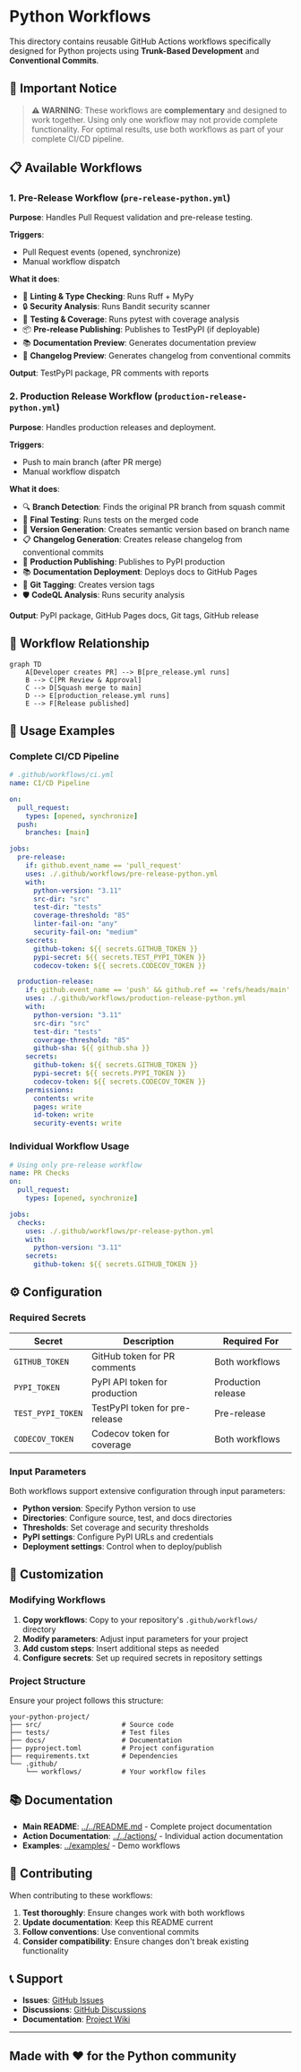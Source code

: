 # Python Workflows

This directory contains reusable GitHub Actions workflows specifically designed for Python projects using **Trunk-Based Development** and **Conventional Commits**.

## 🚨 Important Notice

> **⚠️ WARNING**: These workflows are **complementary** and designed to work together. Using only one workflow may not provide complete functionality. For optimal results, use both workflows as part of your complete CI/CD pipeline.

## 📋 Available Workflows

### 1. Pre-Release Workflow (`pre-release-python.yml`)

**Purpose**: Handles Pull Request validation and pre-release testing.

**Triggers**:

- Pull Request events (opened, synchronize)
- Manual workflow dispatch

**What it does**:

- 🧹 **Linting & Type Checking**: Runs Ruff + MyPy
- 🔒 **Security Analysis**: Runs Bandit security scanner
- 🧪 **Testing & Coverage**: Runs pytest with coverage analysis
- 📦 **Pre-release Publishing**: Publishes to TestPyPI (if deployable)
- 📚 **Documentation Preview**: Generates documentation preview
- 📝 **Changelog Preview**: Generates changelog from conventional commits

**Output**: TestPyPI package, PR comments with reports

### 2. Production Release Workflow (`production-release-python.yml`)

**Purpose**: Handles production releases and deployment.

**Triggers**:

- Push to main branch (after PR merge)
- Manual workflow dispatch

**What it does**:

- 🔍 **Branch Detection**: Finds the original PR branch from squash commit
- 🧪 **Final Testing**: Runs tests on the merged code
- 📝 **Version Generation**: Creates semantic version based on branch name
- 📋 **Changelog Generation**: Creates release changelog from conventional commits
- 🚀 **Production Publishing**: Publishes to PyPI production
- 📚 **Documentation Deployment**: Deploys docs to GitHub Pages
- 🔖 **Git Tagging**: Creates version tags
- 🛡️ **CodeQL Analysis**: Runs security analysis

**Output**: PyPI package, GitHub Pages docs, Git tags, GitHub release

## 🔄 Workflow Relationship

```mermaid
graph TD
    A[Developer creates PR] --> B[pre_release.yml runs]
    B --> C[PR Review & Approval]
    C --> D[Squash merge to main]
    D --> E[production_release.yml runs]
    E --> F[Release published]
```

## 🚀 Usage Examples

### Complete CI/CD Pipeline

```yaml
# .github/workflows/ci.yml
name: CI/CD Pipeline

on:
  pull_request:
    types: [opened, synchronize]
  push:
    branches: [main]

jobs:
  pre-release:
    if: github.event_name == 'pull_request'
    uses: ./.github/workflows/pre-release-python.yml
    with:
      python-version: "3.11"
      src-dir: "src"
      test-dir: "tests"
      coverage-threshold: "85"
      linter-fail-on: "any"
      security-fail-on: "medium"
    secrets:
      github-token: ${{ secrets.GITHUB_TOKEN }}
      pypi-secret: ${{ secrets.TEST_PYPI_TOKEN }}
      codecov-token: ${{ secrets.CODECOV_TOKEN }}

  production-release:
    if: github.event_name == 'push' && github.ref == 'refs/heads/main'
    uses: ./.github/workflows/production-release-python.yml
    with:
      python-version: "3.11"
      src-dir: "src"
      test-dir: "tests"
      coverage-threshold: "85"
      github-sha: ${{ github.sha }}
    secrets:
      github-token: ${{ secrets.GITHUB_TOKEN }}
      pypi-secret: ${{ secrets.PYPI_TOKEN }}
      codecov-token: ${{ secrets.CODECOV_TOKEN }}
    permissions:
      contents: write
      pages: write
      id-token: write
      security-events: write
```

### Individual Workflow Usage

```yaml
# Using only pre-release workflow
name: PR Checks
on:
  pull_request:
    types: [opened, synchronize]

jobs:
  checks:
    uses: ./.github/workflows/pr-release-python.yml
    with:
      python-version: "3.11"
    secrets:
      github-token: ${{ secrets.GITHUB_TOKEN }}
```

## ⚙️ Configuration

### Required Secrets

| Secret | Description | Required For |
|--------|-------------|--------------|
| `GITHUB_TOKEN` | GitHub token for PR comments | Both workflows |
| `PYPI_TOKEN` | PyPI API token for production | Production release |
| `TEST_PYPI_TOKEN` | TestPyPI token for pre-release | Pre-release |
| `CODECOV_TOKEN` | Codecov token for coverage | Both workflows |

### Input Parameters

Both workflows support extensive configuration through input parameters:

- **Python version**: Specify Python version to use
- **Directories**: Configure source, test, and docs directories
- **Thresholds**: Set coverage and security thresholds
- **PyPI settings**: Configure PyPI URLs and credentials
- **Deployment settings**: Control when to deploy/publish

## 🔧 Customization

### Modifying Workflows

1. **Copy workflows**: Copy to your repository's `.github/workflows/` directory
2. **Modify parameters**: Adjust input parameters for your project
3. **Add custom steps**: Insert additional steps as needed
4. **Configure secrets**: Set up required secrets in repository settings

### Project Structure

Ensure your project follows this structure:

```text
your-python-project/
├── src/                    # Source code
├── tests/                  # Test files
├── docs/                   # Documentation
├── pyproject.toml          # Project configuration
├── requirements.txt        # Dependencies
└── .github/
    └── workflows/          # Your workflow files
```

## 📚 Documentation

- **Main README**: [../../README.md](../../README.md) - Complete project documentation
- **Action Documentation**: [../../actions/](../../actions/) - Individual action documentation
- **Examples**: [../examples/](../../examples/) - Demo workflows

## 🤝 Contributing

When contributing to these workflows:

1. **Test thoroughly**: Ensure changes work with both workflows
2. **Update documentation**: Keep this README current
3. **Follow conventions**: Use conventional commits
4. **Consider compatibility**: Ensure changes don't break existing functionality

## 📞 Support

- **Issues**: [GitHub Issues](https://github.com/the-reacher-data/massive-devops/issues)
- **Discussions**: [GitHub Discussions](https://github.com/the-reacher-data/massive-devops/discussions)
- **Documentation**: [Project Wiki](https://the-reacher-data.github.io/massive-devops//)

---

## Made with ❤️ for the Python community
